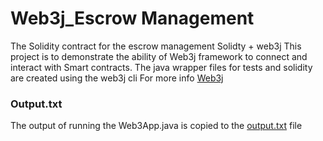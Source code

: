 # Web3j_Escrow Management

The Solidity contract for the escrow management
Solidty + web3j
This project is to demonstrate the ability of Web3j framework to connect and interact with Smart contracts.
The java wrapper files for tests and solidity are created using the web3j cli 
For more info
[Web3j](http://docs.web3j.io/latest/)
### Output.txt

The output of running the Web3App.java is copied to the [output.txt](https://github.com/simsonraj/Web3j_escrow/blob/main/output.txt) file